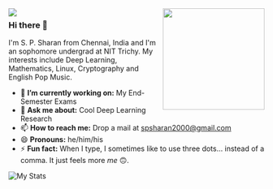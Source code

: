 
<img align='right' src='https://user-images.githubusercontent.com/5713670/87202985-820dcb80-c2b6-11ea-9f56-7ec461c497c3.gif' width='200"'>


<img align='left' src='https://sps-spotify-now-playing.herokuapp.com/'>
<!---https://mir-s3-cdn-cf.behance.net/project_modules/disp/5d07e414077743.5627cf1ab791c.gif--->

<link rel="stylesheet" href="css/social-circles.min.css">
<a class="icon-twitter social-button color" href="http://twitter.com/username"></a>

### Hi there 👋
I'm S. P. Sharan from Chennai, India and I'm an sophomore undergrad at NIT Trichy. My interests include Deep Learning, Mathematics, Linux, Cryptography and English Pop Music. 

- 🔭 **I’m currently working on:** My End-Semester Exams
- 💬 **Ask me about:** Cool Deep Learning Research
- 📫 **How to reach me:** Drop a mail at spsharan2000@gmail.com
- 😄 **Pronouns:** he/him/his
- ⚡ **Fun fact:** When I type, I sometimes like to use three dots… instead of a comma. It just feels more *me* 🙃.

<!---
<img align='right' src='https://github-readme-stats.vercel.app/api?username=syzygianinfern0&show_icons=true&title_color=fff&icon_color=79ff97&text_color=9f9f9f&bg_color=151515&hide=["stars"]'>
--->
![My Stats](https://github-readme-stats.vercel.app/api?username=syzygianinfern0&show_icons=true&title_color=fff&icon_color=79ff97&text_color=9f9f9f&bg_color=151515&hide=["stars"])
<!---
<img align='left' src='https://mir-s3-cdn-cf.behance.net/project_modules/disp/5d07e414077743.5627cf1ab791c.gif' width='320"' height='120"'>
--->
<!--- 
🌱 I’m currently learning: Electronics
- 👯 I’m looking to collaborate on ...
- 🤔 I’m looking for help with ...
--->
<!---
<img src='https://sps-spotify-now-playing.herokuapp.com/'>
--->
